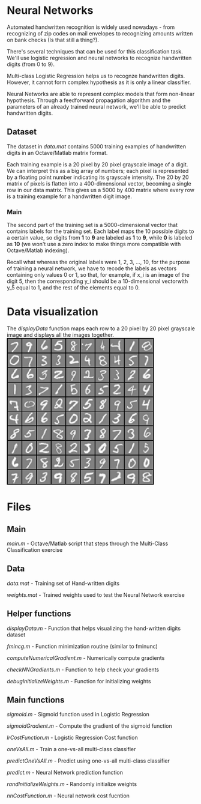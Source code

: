 # Neural Networks
Automated handwritten recognition is widely used nowadays - from recognizing of zip codes on mail envelopes to recognizing amounts written on bank checks (Is that still a thing?).

There's several techniques that can be used for this classification task. We'll use logistic regression and neural networks to recognize handwritten digits (from 0 to 9).

Multi-class Logistic Regression helps us to recognze handwritten digits. However, it cannot form complex hypothesis as it is only a linear classifier.

Neural Networks are able to represent complex models that form non-linear hypothesis. Through a feedforward propagation algorithm and the parameters of an already trained neural network, we'll be able to predict handwritten digits.

## Dataset
The dataset in _data.mat_ contains 5000 training examples of handwritten digits in an Octave/Matlab matrix format.

Each training example is a 20 pixel by 20 pixel grayscale image of a digit. We can interpret this as a big array of numbers; each pixel is represented by a floating point number indicating its grayscale intensity. The 20 by 20 matrix of pixels is flatten into a 400-dimensional vector, becoming a single row in our data matrix. This gives us a 5000 by 400 matrix where every row is a training example for a handwritten digit image.

### Main
The second part of the training set is a 5000-dimensional vector that contains labels for the training set. Each label maps the 10 possible digits to a certain value, so digits from **1** to **9** are labeled as **1** to **9**, while **0** is labeled as **10** (we won't use a zero index to make things more compatible with Octave/Matlab indexing).

Recall what whereas the original labels were 1, 2, 3, ..., 10, for the purpose of training a neural network, we have to recode the labels as vectors containing only values 0 or 1, so that, for example, if x_i is an image of the digit 5, then the corresponding y_i should be a 10-dimensional vectorwith y_5 equal to 1, and the rest of the elements equal to 0.

# Data visualization
The _displayData_ function maps each row to a 20 pixel by 20 pixel grayscale image and displays all the images together.
![alt text](https://github.com/charlesaraya/neural-networks/blob/master/img/handwritten-digits-displayData.png "Handwritten Digits matrix")

# Files
## Main
_main.m_ - Octave/Matlab script that steps through the Multi-Class Classification exercise

## Data
_data.mat_ - Training set of Hand-written digits

_weights.mat_ - Trained weights used to test the Neural Network exercise

## Helper functions
_displayData.m_ - Function that helps visualizing the hand-written digits dataset

_fmincg.m_ - Function minimization routine (similar to fminunc)

_computeNumericalGradient.m_ - Numerically compute gradients

_checkNNGradients.m_ - Function to help check your gradients

_debugInitializeWeights.m_ - Function for initializing weights

## Main functions
_sigmoid.m_ - Sigmoid function used in Logistic Regression

_sigmoidGradient.m_ - Compute the gradient of the sigmoid function

_lrCostFunction.m_ - Logistic Regression Cost function

_oneVsAll.m_ - Train a one-vs-all multi-class classifier

_predictOneVsAll.m_ - Predict using one-vs-all multi-class classifier

_predict.m_ - Neural Network prediction function

_randInitializeWeights.m_ - Randomly initialize weights

_nnCostFunction.m_ - Neural network cost fucntion
